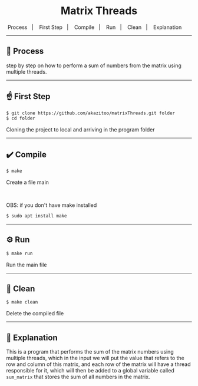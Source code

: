<h1 align="center">Matrix Threads</h1>

<p align="center">
        <span>Process</span>&nbsp;&nbsp;&nbsp;|&nbsp;&nbsp;&nbsp;
        <span>First Step</span>&nbsp;&nbsp;&nbsp;|&nbsp;&nbsp;&nbsp;
        <span>Compile</span>&nbsp;&nbsp;&nbsp;|&nbsp;&nbsp;&nbsp;
        <span>Run</span>&nbsp;&nbsp;&nbsp;|&nbsp;&nbsp;&nbsp;
        <span>Clean</span>&nbsp;&nbsp;&nbsp;|&nbsp;&nbsp;&nbsp;
        <span>Explanation</span>&nbsp;&nbsp;&nbsp;&nbsp;&nbsp;&nbsp;
</p>

---

## 📝 Process

step by step on how to perform a sum of numbers from the matrix using multiple threads.

---

## ☝️ First Step

```bash
$ git clone https://github.com/akazitoo/matrixThreads.git folder
$ cd folder
```

Cloning the project to local and arriving in the program folder

---

## ✔️ Compile

```bash
$ make
```
Create a file main

<br>

OBS: if you don't have make installed

```bash
$ sudo apt install make
```

---

## ⚙️ Run

```bash
$ make run
```
Run the main file 

---

## 🧹 Clean

```bash
$ make clean
```

Delete the compiled file

---

## 📌 Explanation

This is a program that performs the sum of the matrix numbers using multiple threads, which in the input we will put the value that refers to the row and column of this matrix, and each row of the matrix will have a thread responsible for it, which will then be added to a global variable called `sum_matrix` that stores the sum of all numbers in the matrix.